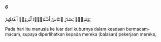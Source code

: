 ##### 6

<span class="ayah">يَوْمَئِذٍۢ يَصْدُرُ ٱلنَّاسُ أَشْتَاتًۭا لِّيُرَوْا۟ أَعْمَٰلَهُمْ</span>

<span class="ayah_translation">Pada hari itu manusia ke luar dari kuburnya dalam keadaan bermacam-macam, supaya diperlihatkan kepada mereka (balasan) pekerjaan mereka,</span>
